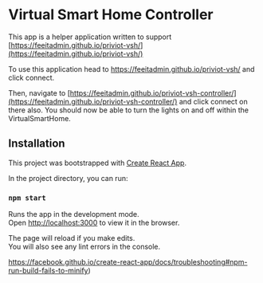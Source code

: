 # Virtual Smart Home Controller

This app is a helper application written to support [https://feeitadmin.github.io/priviot-vsh/](https://feeitadmin.github.io/priviot-vsh/)

To use this application head to https://feeitadmin.github.io/priviot-vsh/ and click connect.

Then, navigate to [https://feeitadmin.github.io/priviot-vsh-controller/](https://feeitadmin.github.io/priviot-vsh-controller/) and click connect on there also. You should now be able to turn the lights on and off within the VirtualSmartHome.

## Installation

This project was bootstrapped with [Create React App](https://github.com/facebook/create-react-app).

In the project directory, you can run:

### `npm start`

Runs the app in the development mode.\
Open [http://localhost:3000](http://localhost:3000) to view it in the browser.

The page will reload if you make edits.\
You will also see any lint errors in the console.

https://facebook.github.io/create-react-app/docs/troubleshooting#npm-run-build-fails-to-minify)
